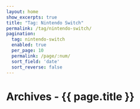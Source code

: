 ```yaml
---
layout: home
show_excerpts: true
title: "Tag: Nintendo Switch"
permalink: /tag/nintendo-switch/
pagination:
  tag: nintendo-switch
  enabled: true
  per_page: 10
  permalink: /page/:num/
  sort_field: 'date'
  sort_reverse: false
---
```


<h1>Archives - {{ page.title }}</h1>
